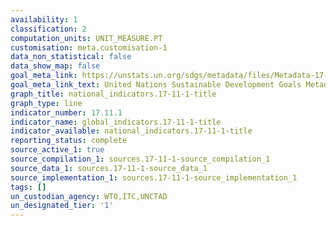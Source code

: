 ```yaml
---
availability: 1
classification: 2
computation_units: UNIT_MEASURE.PT
customisation: meta.customisation-1
data_non_statistical: false
data_show_map: false
goal_meta_link: https://unstats.un.org/sdgs/metadata/files/Metadata-17-11-01.pdf
goal_meta_link_text: United Nations Sustainable Development Goals Metadata (pdf 468kB)
graph_title: national_indicators.17-11-1-title
graph_type: line
indicator_number: 17.11.1
indicator_name: global_indicators.17-11-1-title
indicator_available: national_indicators.17-11-1-title
reporting_status: complete
source_active_1: true
source_compilation_1: sources.17-11-1-source_compilation_1
source_data_1: sources.17-11-1-source_data_1
source_implementation_1: sources.17-11-1-source_implementation_1
tags: []
un_custodian_agency: WTO,ITC,UNCTAD
un_designated_tier: '1'
---
```

